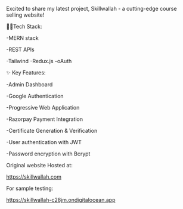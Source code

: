 Excited to share my latest project, Skillwallah - a cutting-edge course selling website!

👨‍💻Tech Stack:

-MERN stack

-REST APIs

-Tailwind
-Redux.js
-oAuth


✨ Key Features:

-Admin Dashboard

-Google Authentication

-Progressive Web Application

-Razorpay Payment Integration

-Certificate Generation & Verification

-User authentication with JWT

-Password encryption with Bcrypt


Original website Hosted at:

https://skillwallah.com

For sample testing:

https://skillwallah-c28jm.ondigitalocean.app
